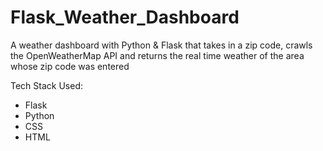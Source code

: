 # Flask_Weather_Dashboard
 A weather dashboard with Python &amp; Flask that takes in a zip code, crawls the OpenWeatherMap API and returns the real time weather of the area whose zip code was entered

Tech Stack Used: 
* Flask 
* Python 
* CSS
* HTML
